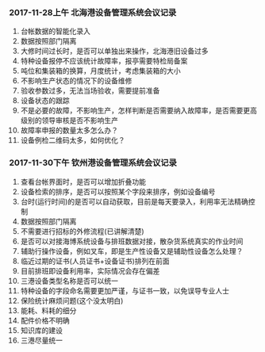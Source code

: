 ### 2017-11-28上午 北海港设备管理系统会议记录

1. 台帐数据的智能化录入
2. 数据按照部门隔离
3. 大修时间过长时，是否可以单独出来操作，北海港旧设备过多
4. 特种设备报停不应该统计故障率，报亭需要特检局备案
5. 吨位和集装箱的换算，月度统计，考虑集装箱的大小
6. 不影响生产状态的情况下的设备维修
7. 验收参数过多，无法当场验收，需要提前准备
8. 设备状态的跟踪
9. 不是必要的故障，不影响生产，怎样判断是否需要纳入故障率，是否需要更高级别的领导审核是否不影响生产
10. 故障率申报的数量太多怎么办？
11. 设备例检二维码太多，如何优化？

### 2017-11-30下午 钦州港设备管理系统会议记录

1. 查看台帐界面时，是否可以增加折叠功能
2. 设备检索的排序，是否可以按照某个字段来排序，例如设备编号
3. 台时(运行时间)的是否可以自动获取，目前是每天要录入，利用率无法精确控制
4. 数据按照部门隔离
5. 不需要进行招标的外修流程(已讲解清楚)
6. 是否可以对接海博系统设备与排班数据对接，散杂货系统真实的作业时间
7. 辅助行操作设备，例如叉车，即是生产性设备又是辅助性设备怎么处理？
8. 临近过期的证书(人员证书+设备证书)排列在前面
9. 目前排班即设备利用率，实际情况会存在偏差
10. 三港设备类型名称是否可以统一
11. 特种设备的字段命名需要更加严谨，与证书一致，以免误导专业人士
12. 保险统计麻烦问题(这个没太明白)
13. 能耗、料耗的细分
14. 配件价格不明确
15. 知识库的建设
16. 三港尽量统一


